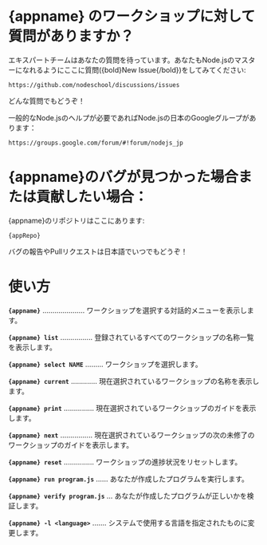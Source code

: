 # {appname} のワークショップに対して質問がありますか？

エキスパートチームはあなたの質問を待っています。あなたもNode.jsのマスターになれるようにここに質問({bold}New Issue{/bold})をしてみてください:

    https://github.com/nodeschool/discussions/issues

どんな質問でもどうぞ！

一般的なNode.jsのヘルプが必要であればNode.jsの日本のGoogleグループがあります：

    https://groups.google.com/forum/#!forum/nodejs_jp

# {appname}のバグが見つかった場合または貢献したい場合：

{appname}のリポジトリはここにあります:
    
    {appRepo}

バグの報告やPullリクエストは日本語でいつでもどうぞ！

# 使い方

__`{appname}`__ ..................... ワークショップを選択する対話的メニューを表示します。

__`{appname} list`__ ................ 登録されているすべてのワークショップの名称一覧を表示します。

__`{appname} select NAME`__ ......... ワークショップを選択します。

__`{appname} current`__ ............. 現在選択されているワークショップの名称を表示します。

__`{appname} print`__ ............... 現在選択されているワークショップのガイドを表示します。

__`{appname} next`__ ................ 現在選択されているワークショップの次の未修了のワークショップのガイドを表示します。

__`{appname} reset`__ ............... ワークショップの進捗状況をリセットします。

__`{appname} run program.js`__ ...... あなたが作成したプログラムを実行します。

__`{appname} verify program.js`__ ... あなたが作成したプログラムが正しいかを検証します。

__`{appname} -l <language>`__ ....... システムで使用する言語を指定されたものに変更します。
